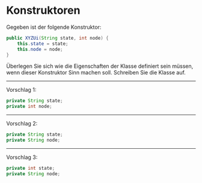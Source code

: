 # Konstruktoren
Gegeben ist der folgende Konstruktor:

```java
public XYZUi(String state, int node) {
	this.state = state;
	this.node = node;
}
```
Überlegen Sie sich wie die Eigenschaften der Klasse definiert sein müssen, wenn dieser Konstruktor Sinn machen soll. Schreiben Sie die Klasse auf.

---
Vorschlag 1:
```java
private String state;
private int node;
```
---
Vorschlag 2:
```java
private String state;
private String node;
```
---
Vorschlag 3:
```java
private int state;
private String node;
```

[comment]: <> ({
    "type": "multiplechoice", 
    "level": 1,
    "answers": ["Pizza", "RAM", "ROM"],
    "solution": [1,2]
})
